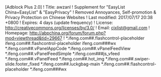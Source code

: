 [Adblock Plus 2.0]
! Title: awzanl
! Supplement for "EasyList China+EasyList" & "EasyPrivacy"
! Removed Annoyances, Self-promotion & Privacy Protection on Chinese Websites
! Last modified: 2017/07/17 20:38 +0800
! Expires: 4 days (update frequency)
! License: http://creativecommons.org/licenses/by/3.0/
! Email: cjxlist@gmail.com
! Homepage: http://abpchina.org/forum/forum.php?mod=viewthread&tid=29667
!
*.ifeng.com##.flashcontrol-placeholder
ifeng.com##.flashcontrol-placeholder
ifeng.com###wx
*.ifeng.com##.vPanelAppCode
*.ifeng.com##.vPanelFeedView
*.ifeng.com##.vPanelFeedSimple
*.ifeng.com###js_vfeed
*.ifeng.com##.vPanelFeed
*.ifeng.com##.hot_img
*.ifeng.com##.swiper-slide.footer_fixed
*.ifeng.com##.luckgbag-main
*.ifeng.com##.flashcontrol-placeholder
*.ifeng.com###wx
